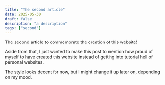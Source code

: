 ```yaml
---
title: "The second article"
date: 2025-05-30
draft: false
description: "a description"
tags: ["second"]
---
```


The second article to commemorate the creation of this website!

Aside from that, I just wanted to make this post to mention how proud of myself to have created this website instead of getting into tutorial hell of personal websites.

The style looks decent for now, but I might change it up later on, depending on my mood.
